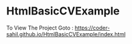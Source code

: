 # HtmlBasicCVExample

To View The Project Goto : https://coder-sahil.github.io/HtmlBasicCVExample/index.html
